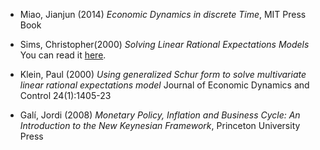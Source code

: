 * Miao, Jianjun (2014) _Economic Dynamics in discrete Time_, MIT Press Book

* Sims, Christopher(2000) _Solving Linear Rational Expectations Models_ You can read it [here](http://sims.princeton.edu/yftp/gensys/LINRE3A.pdf).

* Klein, Paul (2000) _Using generalized Schur form to solve multivariate linear rational expectations model_ Journal of Economic Dynamics and Control 24(1):1405-23

* Galí, Jordi (2008) _Monetary Policy, Inflation and Business Cycle: An Introduction to the New Keynesian Framework_, Princeton University Press
